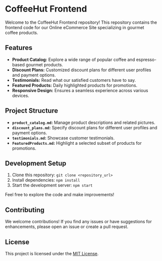 # CoffeeHut Frontend

Welcome to the CoffeeHut Frontend repository! This repository contains the frontend code for our Online eCommerce Site specializing in gourmet coffee products.

## Features

- **Product Catalog:** Explore a wide range of popular coffee and espresso-based gourmet products.
- **Discount Plans:** Customized discount plans for different user profiles and payment options.
- **Testimonials:** Read what our satisfied customers have to say.
- **Featured Products:** Daily highlighted products for promotions.
- **Responsive Design:** Ensures a seamless experience across various devices.

## Project Structure

- **`product_catalog.md`:** Manage product descriptions and related pictures.
- **`discount_plans.md`:** Specify discount plans for different user profiles and payment options.
- **`testimonials.md`:** Showcase customer testimonials.
- **`FeaturedProducts.md`:** Highlight a selected subset of products for promotions.

## Development Setup

1. Clone this repository: `git clone <repository_url>`
2. Install dependencies: `npm install`
3. Start the development server: `npm start`

Feel free to explore the code and make improvements!

## Contributing

We welcome contributions! If you find any issues or have suggestions for enhancements, please open an issue or create a pull request.

## License

This project is licensed under the [MIT License](LICENSE).
